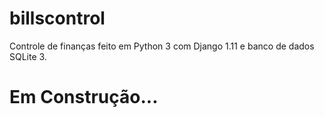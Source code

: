# billscontrol
Controle de finanças feito em Python 3 com Django 1.11 e banco de dados SQLite 3.

# Em Construção...
